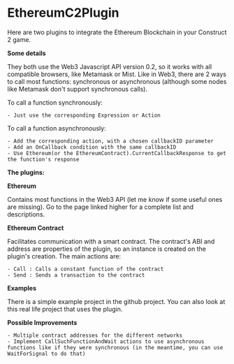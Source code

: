 # EthereumC2Plugin

Here are two plugins to integrate the Ethereum Blockchain in your Construct 2 game.

<STRONG>Some details</STRONG>

They both use the Web3 Javascript API version 0.2, so it works with all compatible browsers, like Metamask or Mist.
Like in Web3, there are 2 ways to call most functions: synchronous or asynchronous (although some nodes like Metamask don't support synchronous calls).

To call a function synchronously:

    - Just use the corresponding Expression or Action

To call a function asynchronously:

    - Add the corresponding action, with a chosen callbackID parameter
    - Add an OnCallback condition with the same callbackID
    - Use Ethereum(or the EthereumContract).CurrentCallbackResponse to get the function's response

<STRONG>The plugins:</STRONG>

<B>Ethereum</B>

Contains most functions in the Web3 API (let me know if some useful ones are missing). Go to the page linked higher for a complete list and descriptions.

<B>Ethereum Contract</B>

Facilitates communication with a smart contract. The contract's ABI and address are properties of the plugin, so an instance is created on the plugin's creation.
The main actions are:

    - Call : Calls a constant function of the contract
    - Send : Sends a transaction to the contract


<STRONG>Examples</STRONG>

There is a simple example project in the github project.
You can also look at this real life project that uses the plugin.

<STRONG>Possible Improvements</STRONG>

    - Multiple contract addresses for the different networks
    - Implement CallSuchFunctionAndWait actions to use asynchronous functions like if they were synchronous (in the meantime, you can use WaitForSignal to do that)
